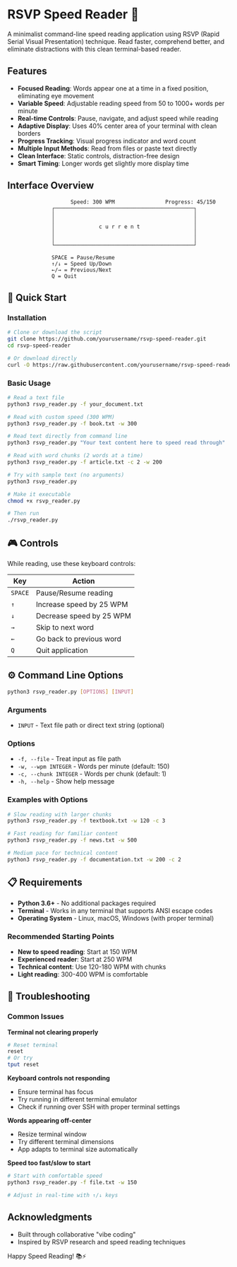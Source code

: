# RSVP Speed Reader 🚀

A minimalist command-line speed reading application using RSVP (Rapid Serial Visual Presentation) technique. Read faster, comprehend better, and eliminate distractions with this clean terminal-based reader.

## Features

- **Focused Reading**: Words appear one at a time in a fixed position, eliminating eye movement
- **Variable Speed**: Adjustable reading speed from 50 to 1000+ words per minute
- **Real-time Controls**: Pause, navigate, and adjust speed while reading
- **Adaptive Display**: Uses 40% center area of your terminal with clean borders
- **Progress Tracking**: Visual progress indicator and word count
- **Multiple Input Methods**: Read from files or paste text directly
- **Clean Interface**: Static controls, distraction-free design
- **Smart Timing**: Longer words get slightly more display time

## Interface Overview

```
                    Speed: 300 WPM                Progress: 45/150
              ┌────────────────────────────────────────────┐
              │                                            │
              │                                            │
              │              c u r r e n t                 │
              │                                            │
              │                                            │
              └────────────────────────────────────────────┘

              SPACE = Pause/Resume
              ↑/↓ = Speed Up/Down
              ←/→ = Previous/Next
              Q = Quit
```

## 🚀 Quick Start

### Installation

```bash
# Clone or download the script
git clone https://github.com/yourusername/rsvp-speed-reader.git
cd rsvp-speed-reader

# Or download directly
curl -O https://raw.githubusercontent.com/yourusername/rsvp-speed-reader/main/rsvp_reader.py
```

### Basic Usage

```bash
# Read a text file
python3 rsvp_reader.py -f your_document.txt

# Read with custom speed (300 WPM)
python3 rsvp_reader.py -f book.txt -w 300

# Read text directly from command line
python3 rsvp_reader.py "Your text content here to speed read through"

# Read with word chunks (2 words at a time)
python3 rsvp_reader.py -f article.txt -c 2 -w 200

# Try with sample text (no arguments)
python3 rsvp_reader.py

# Make it executable
chmod +x rsvp_reader.py

# Then run
./rsvp_reader.py
```

## 🎮 Controls

While reading, use these keyboard controls:

| Key | Action |
|-----|--------|
| `SPACE` | Pause/Resume reading |
| `↑` | Increase speed by 25 WPM |
| `↓` | Decrease speed by 25 WPM |
| `→` | Skip to next word |
| `←` | Go back to previous word |
| `Q` | Quit application |

## ⚙️ Command Line Options

```bash
python3 rsvp_reader.py [OPTIONS] [INPUT]
```

### Arguments

- `INPUT` - Text file path or direct text string (optional)

### Options

- `-f, --file` - Treat input as file path
- `-w, --wpm INTEGER` - Words per minute (default: 150)
- `-c, --chunk INTEGER` - Words per chunk (default: 1)
- `-h, --help` - Show help message

### Examples with Options

```bash
# Slow reading with larger chunks
python3 rsvp_reader.py -f textbook.txt -w 120 -c 3

# Fast reading for familiar content
python3 rsvp_reader.py -f news.txt -w 500

# Medium pace for technical content
python3 rsvp_reader.py -f documentation.txt -w 200 -c 2
```

## 📋 Requirements

- **Python 3.6+** - No additional packages required
- **Terminal** - Works in any terminal that supports ANSI escape codes
- **Operating System** - Linux, macOS, Windows (with proper terminal)


### Recommended Starting Points

- **New to speed reading**: Start at 150 WPM
- **Experienced reader**: Start at 250 WPM  
- **Technical content**: Use 120-180 WPM with chunks
- **Light reading**: 300-400 WPM is comfortable


## 🐛 Troubleshooting

### Common Issues

**Terminal not clearing properly**
```bash
# Reset terminal
reset
# Or try
tput reset
```

**Keyboard controls not responding**
- Ensure terminal has focus
- Try running in different terminal emulator
- Check if running over SSH with proper terminal settings

**Words appearing off-center**
- Resize terminal window
- Try different terminal dimensions
- App adapts to terminal size automatically

**Speed too fast/slow to start**
```bash
# Start with comfortable speed
python3 rsvp_reader.py -f file.txt -w 150

# Adjust in real-time with ↑/↓ keys
```

## Acknowledgments

- Built through collaborative "vibe coding"
- Inspired by RSVP research and speed reading techniques

Happy Speed Reading! 📚⚡
